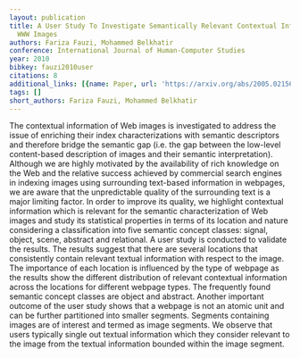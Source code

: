 ```yaml
---
layout: publication
title: A User Study To Investigate Semantically Relevant Contextual Information Of
  WWW Images
authors: Fariza Fauzi, Mohammed Belkhatir
conference: International Journal of Human-Computer Studies
year: 2010
bibkey: fauzi2010user
citations: 8
additional_links: [{name: Paper, url: 'https://arxiv.org/abs/2005.02156'}]
tags: []
short_authors: Fariza Fauzi, Mohammed Belkhatir
---
```

The contextual information of Web images is investigated to address the issue
of enriching their index characterizations with semantic descriptors and
therefore bridge the semantic gap (i.e. the gap between the low-level
content-based description of images and their semantic interpretation).
Although we are highly motivated by the availability of rich knowledge on the
Web and the relative success achieved by commercial search engines in indexing
images using surrounding text-based information in webpages, we are aware that
the unpredictable quality of the surrounding text is a major limiting factor.
In order to improve its quality, we highlight contextual information which is
relevant for the semantic characterization of Web images and study its
statistical properties in terms of its location and nature considering a
classification into five semantic concept classes: signal, object, scene,
abstract and relational. A user study is conducted to validate the results. The
results suggest that there are several locations that consistently contain
relevant textual information with respect to the image. The importance of each
location is influenced by the type of webpage as the results show the different
distribution of relevant contextual information across the locations for
different webpage types. The frequently found semantic concept classes are
object and abstract. Another important outcome of the user study shows that a
webpage is not an atomic unit and can be further partitioned into smaller
segments. Segments containing images are of interest and termed as image
segments. We observe that users typically single out textual information which
they consider relevant to the image from the textual information bounded within
the image segment.